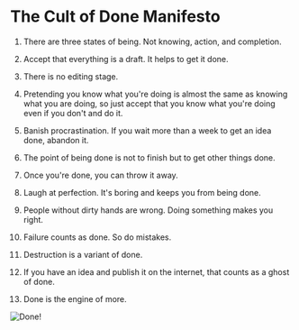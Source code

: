 # The Cult of Done Manifesto

1. There are three states of being. Not knowing, action, and completion.

2. Accept that everything is a draft. It helps to get it done.

3. There is no editing stage.

4. Pretending you know what you're doing is almost the same as knowing what you are doing, so just accept that you know what you're doing even if you don't and do it.

5. Banish procrastination. If you wait more than a week to get an idea done, abandon it.

6. The point of being done is not to finish but to get other things done.

7. Once you're done, you can throw it away.

8. Laugh at perfection. It's boring and keeps you from being done.

9. People without dirty hands are wrong. Doing something makes you right.

10. Failure counts as done. So do mistakes.

11. Destruction is a variant of done.

12. If you have an idea and publish it on the internet, that counts as a ghost of done.

13. Done is the engine of more.

![Done!](./Done.jpg)

